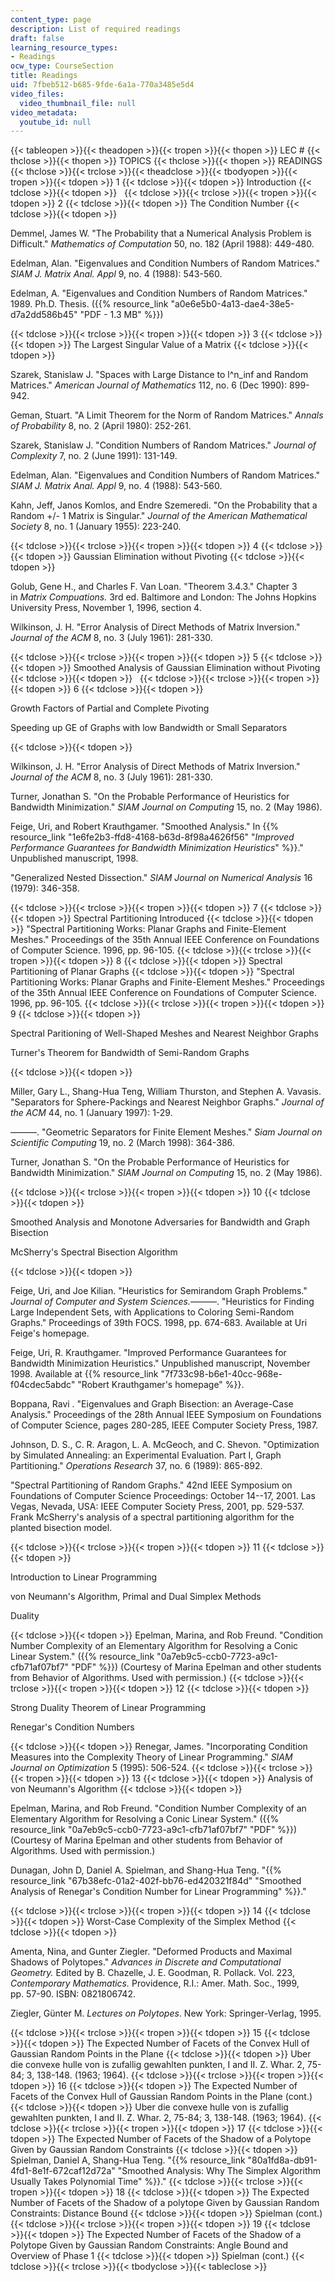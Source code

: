```yaml
---
content_type: page
description: List of required readings
draft: false
learning_resource_types:
- Readings
ocw_type: CourseSection
title: Readings
uid: 7fbeb512-b685-9fde-6a1a-770a3485e5d4
video_files:
  video_thumbnail_file: null
video_metadata:
  youtube_id: null
---
```

{{< tableopen >}}{{< theadopen >}}{{< tropen >}}{{< thopen >}}
LEC #
{{< thclose >}}{{< thopen >}}
TOPICS
{{< thclose >}}{{< thopen >}}
READINGS
{{< thclose >}}{{< trclose >}}{{< theadclose >}}{{< tbodyopen >}}{{< tropen >}}{{< tdopen >}}
1
{{< tdclose >}}{{< tdopen >}}
Introduction
{{< tdclose >}}{{< tdopen >}}
 
{{< tdclose >}}{{< trclose >}}{{< tropen >}}{{< tdopen >}}
2
{{< tdclose >}}{{< tdopen >}}
The Condition Number
{{< tdclose >}}{{< tdopen >}}

Demmel, James W. "The Probability that a Numerical Analysis Problem is Difficult." *Mathematics of Computation* 50, no. 182 (April 1988): 449-480.

Edelman, Alan. "Eigenvalues and Condition Numbers of Random Matrices." *SIAM J. Matrix Anal. Appl* 9, no. 4 (1988): 543-560.

Edelman, A. "Eigenvalues and Condition Numbers of Random Matrices." 1989. Ph.D. Thesis. ({{% resource_link "a0e6e5b0-4a13-dae4-38e5-d7a2dd586b45" "PDF - 1.3 MB" %}})

{{< tdclose >}}{{< trclose >}}{{< tropen >}}{{< tdopen >}}
3
{{< tdclose >}}{{< tdopen >}}
The Largest Singular Value of a Matrix
{{< tdclose >}}{{< tdopen >}}

Szarek, Stanislaw J. "Spaces with Large Distance to l^n\_inf and Random Matrices." *American Journal of Mathematics* 112, no. 6 (Dec 1990): 899-942.

Geman, Stuart. "A Limit Theorem for the Norm of Random Matrices." *Annals of Probability* 8, no. 2 (April 1980): 252-261.

Szarek, Stanislaw J. "Condition Numbers of Random Matrices." *Journal of Complexity* 7, no. 2 (June 1991): 131-149.

Edelman, Alan. "Eigenvalues and Condition Numbers of Random Matrices." *SIAM J. Matrix Anal. Appl* 9, no. 4 (1988): 543-560.

Kahn, Jeff, Janos Komlos, and Endre Szemeredi. "On the Probability that a Random +/- 1 Matrix is Singular." *Journal of the American Mathematical Society* 8, no. 1 (January 1955): 223-240.

{{< tdclose >}}{{< trclose >}}{{< tropen >}}{{< tdopen >}}
4
{{< tdclose >}}{{< tdopen >}}
Gaussian Elimination without Pivoting
{{< tdclose >}}{{< tdopen >}}

Golub, Gene H., and Charles F. Van Loan. "Theorem 3.4.3." Chapter 3 in *Matrix Compuations.* 3rd ed. Baltimore and London: The Johns Hopkins University Press, November 1, 1996, section 4.

Wilkinson, J. H. "Error Analysis of Direct Methods of Matrix Inversion." *Journal of the ACM* 8, no. 3 (July 1961): 281-330.

{{< tdclose >}}{{< trclose >}}{{< tropen >}}{{< tdopen >}}
5
{{< tdclose >}}{{< tdopen >}}
Smoothed Analysis of Gaussian Elimination without Pivoting
{{< tdclose >}}{{< tdopen >}}
 
{{< tdclose >}}{{< trclose >}}{{< tropen >}}{{< tdopen >}}
6
{{< tdclose >}}{{< tdopen >}}

Growth Factors of Partial and Complete Pivoting

Speeding up GE of Graphs with low Bandwidth or Small Separators

{{< tdclose >}}{{< tdopen >}}

Wilkinson, J. H. "Error Analysis of Direct Methods of Matrix Inversion." *Journal of the ACM* 8, no. 3 (July 1961): 281-330.

Turner, Jonathan S. "On the Probable Performance of Heuristics for Bandwidth Minimization." *SIAM Journal on Computing* 15, no. 2 (May 1986).

Feige, Uri, and Robert Krauthgamer. "Smoothed Analysis." In {{% resource_link "1e6fe2b3-ffd8-4168-b63d-8f98a4626f56" "*Improved Performance Guarantees for Bandwidth Minimization Heuristics*" %}}." Unpublished manuscript, 1998.

"Generalized Nested Dissection." *SIAM Journal on Numerical Analysis* 16 (1979): 346-358.

{{< tdclose >}}{{< trclose >}}{{< tropen >}}{{< tdopen >}}
7
{{< tdclose >}}{{< tdopen >}}
Spectral Partitioning Introduced
{{< tdclose >}}{{< tdopen >}}
"Spectral Partitioning Works: Planar Graphs and Finite-Element Meshes." Proceedings of the 35th Annual IEEE Conference on Foundations of Computer Science. 1996, pp. 96-105.
{{< tdclose >}}{{< trclose >}}{{< tropen >}}{{< tdopen >}}
8
{{< tdclose >}}{{< tdopen >}}
Spectral Partitioning of Planar Graphs
{{< tdclose >}}{{< tdopen >}}
"Spectral Partitioning Works: Planar Graphs and Finite-Element Meshes." Proceedings of the 35th Annual IEEE Conference on Foundations of Computer Science. 1996, pp. 96-105.
{{< tdclose >}}{{< trclose >}}{{< tropen >}}{{< tdopen >}}
9
{{< tdclose >}}{{< tdopen >}}

Spectral Paritioning of Well-Shaped Meshes and Nearest Neighbor Graphs

Turner's Theorem for Bandwidth of Semi-Random Graphs

{{< tdclose >}}{{< tdopen >}}

Miller, Gary L., Shang-Hua Teng, William Thurston, and Stephen A. Vavasis. "Separators for Sphere-Packings and Nearest Neighbor Graphs." *Journal of the ACM* 44, no. 1 (January 1997): 1-29.

———. "Geometric Separators for Finite Element Meshes." *Siam Journal on Scientific Computing* 19, no. 2 (March 1998): 364-386.

Turner, Jonathan S. "On the Probable Performance of Heuristics for Bandwidth Minimization." *SIAM Journal on Computing* 15, no. 2 (May 1986).

{{< tdclose >}}{{< trclose >}}{{< tropen >}}{{< tdopen >}}
10
{{< tdclose >}}{{< tdopen >}}

Smoothed Analysis and Monotone Adversaries for Bandwidth and Graph Bisection

McSherry's Spectral Bisection Algorithm

{{< tdclose >}}{{< tdopen >}}

Feige, Uri, and Joe Kilian. "Heuristics for Semirandom Graph Problems." *Journal of Computer and System Sciences.*———. "Heuristics for Finding Large Independent Sets, with Applications to Coloring Semi-Random Graphs." Proceedings of 39th FOCS. 1998, pp. 674-683. Available at Uri Feige's homepage.

Feige, Uri, R. Krauthgamer. "Improved Performance Guarantees for Bandwidth Minimization Heuristics." Unpublished manuscript, November 1998. Available at {{% resource_link "7f733c98-b6e1-40cc-968e-f04cdec5abdc" "Robert Krauthgamer's homepage" %}}.

Boppana, Ravi . "Eigenvalues and Graph Bisection: an Average-Case Analysis." Proceedings of the 28th Annual IEEE Symposium on Foundations of Computer Science, pages 280-285, IEEE Computer Society Press, 1987.

Johnson, D. S., C. R. Aragon, L. A. McGeoch, and C. Shevon. "Optimization by Simulated Annealing: an Experimental Evaluation. Part I, Graph Partitioning." *Operations Research* 37, no. 6 (1989): 865-892.

"Spectral Partitioning of Random Graphs." 42nd IEEE Symposium on Foundations of Computer Science Proceedings: October 14--17, 2001. Las Vegas, Nevada, USA: IEEE Computer Society Press, 2001, pp. 529-537. Frank McSherry's analysis of a spectral partitioning algorithm for the planted bisection model.

{{< tdclose >}}{{< trclose >}}{{< tropen >}}{{< tdopen >}}
11
{{< tdclose >}}{{< tdopen >}}

Introduction to Linear Programming

von Neumann's Algorithm, Primal and Dual Simplex Methods

Duality

{{< tdclose >}}{{< tdopen >}}
Epelman, Marina, and Rob Freund. "Condition Number Complexity of an Elementary Algorithm for Resolving a Conic Linear System." ({{% resource_link "0a7eb9c5-ccb0-7723-a9c1-cfb71af07bf7" "PDF" %}}) (Courtesy of Marina Epelman and other students from Behavior of Algorithms. Used with permission.)
{{< tdclose >}}{{< trclose >}}{{< tropen >}}{{< tdopen >}}
12
{{< tdclose >}}{{< tdopen >}}

Strong Duality Theorem of Linear Programming

Renegar's Condition Numbers

{{< tdclose >}}{{< tdopen >}}
Renegar, James. "Incorporating Condition Measures into the Complexity Theory of Linear Programming." *SIAM Journal on Optimization* 5 (1995): 506-524.
{{< tdclose >}}{{< trclose >}}{{< tropen >}}{{< tdopen >}}
13
{{< tdclose >}}{{< tdopen >}}
Analysis of von Neumann's Algorithm
{{< tdclose >}}{{< tdopen >}}

Epelman, Marina, and Rob Freund. "Condition Number Complexity of an Elementary Algorithm for Resolving a Conic Linear System." ({{% resource_link "0a7eb9c5-ccb0-7723-a9c1-cfb71af07bf7" "PDF" %}}) (Courtesy of Marina Epelman and other students from Behavior of Algorithms. Used with permission.)

Dunagan, John D, Daniel A. Spielman, and Shang-Hua Teng. "{{% resource_link "67b38efc-01a2-402f-bb76-ed420321f84d" "Smoothed Analysis of Renegar's Condition Number for Linear Programming" %}}."

{{< tdclose >}}{{< trclose >}}{{< tropen >}}{{< tdopen >}}
14
{{< tdclose >}}{{< tdopen >}}
Worst-Case Complexity of the Simplex Method
{{< tdclose >}}{{< tdopen >}}

Amenta, Nina, and Gunter Ziegler. "Deformed Products and Maximal Shadows of Polytopes." *Advances in Discrete and Computational Geometry.* Edited by B. Chazelle, J. E. Goodman, R. Pollack. Vol. 223, *Contemporary Mathematics.* Providence, R.I.: Amer. Math. Soc., 1999, pp. 57-90. ISBN: 0821806742.

Ziegler, Günter M. *Lectures on Polytopes*. New York: Springer-Verlag, 1995.

{{< tdclose >}}{{< trclose >}}{{< tropen >}}{{< tdopen >}}
15
{{< tdclose >}}{{< tdopen >}}
The Expected Number of Facets of the Convex Hull of Gaussian Random Points in the Plane
{{< tdclose >}}{{< tdopen >}}
Uber die convexe hulle von is zufallig gewahlten punkten, I and II. Z. Whar. 2, 75-84; 3, 138-148. (1963; 1964).
{{< tdclose >}}{{< trclose >}}{{< tropen >}}{{< tdopen >}}
16
{{< tdclose >}}{{< tdopen >}}
The Expected Number of Facets of the Convex Hull of Gaussian Random Points in the Plane (cont.)
{{< tdclose >}}{{< tdopen >}}
Uber die convexe hulle von is zufallig gewahlten punkten, I and II. Z. Whar. 2, 75-84; 3, 138-148. (1963; 1964).
{{< tdclose >}}{{< trclose >}}{{< tropen >}}{{< tdopen >}}
17
{{< tdclose >}}{{< tdopen >}}
The Expected Number of Facets of the Shadow of a Polytope Given by Gaussian Random Constraints
{{< tdclose >}}{{< tdopen >}}
Spielman, Daniel A, Shang-Hua Teng. "{{% resource_link "80a1fd8a-db91-4fd1-8e1f-672caf12d72a" "Smoothed Analysis: Why The Simplex Algorithm Usually Takes Polynomial Time" %}}."
{{< tdclose >}}{{< trclose >}}{{< tropen >}}{{< tdopen >}}
18
{{< tdclose >}}{{< tdopen >}}
The Expected Number of Facets of the Shadow of a polytope Given by Gaussian Random Constraints: Distance Bound
{{< tdclose >}}{{< tdopen >}}
Spielman (cont.)
{{< tdclose >}}{{< trclose >}}{{< tropen >}}{{< tdopen >}}
19
{{< tdclose >}}{{< tdopen >}}
The Expected Number of Facets of the Shadow of a Polytope Given by Gaussian Random Constraints: Angle Bound and Overview of Phase 1
{{< tdclose >}}{{< tdopen >}}
Spielman (cont.)
{{< tdclose >}}{{< trclose >}}{{< tbodyclose >}}{{< tableclose >}}